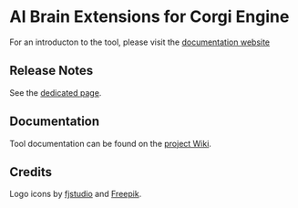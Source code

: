 # AI Brain Extensions for Corgi Engine

For an introducton to the tool, please visit the [documentation website](https://thebitcave.gitbook.io/ai-brain-extensions-docs/)

## Release Notes

See the [dedicated page](https://github.com/marcosecchi/ai-brain-graph-for-corgi/blob/master/RELEASE.md).

## Documentation

Tool documentation can be found on the [project Wiki](https://github.com/marcosecchi/ai-brain-graph-for-corgi/wiki).

## Credits

Logo icons by [fjstudio](https://www.flaticon.com/free-icon/binary_2214519) and [Freepik](https://www.flaticon.com/free-icon/centralized-structure_66069).
